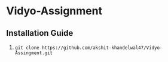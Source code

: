 # Vidyo-Assignment

## Installation Guide
1. ```git clone https://github.com/akshit-khandelwal47/Vidyo-Assingment.git```
